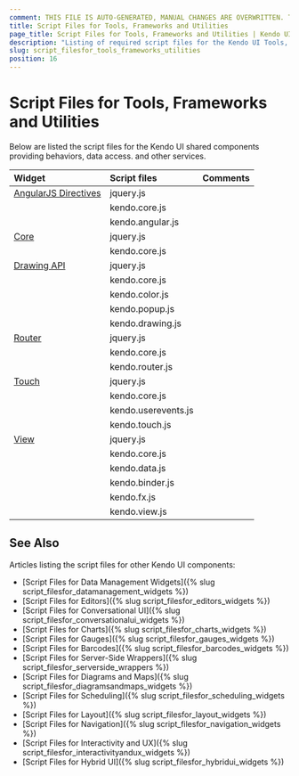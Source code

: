 ```yaml
---
comment: THIS FILE IS AUTO-GENERATED, MANUAL CHANGES ARE OVERWRITTEN. TO UPDATE THE CONTENT, UPDATE COMPONENT DEPENDENCIES AND RUN `rake js_dependencies`.
title: Script Files for Tools, Frameworks and Utilities
page_title: Script Files for Tools, Frameworks and Utilities | Kendo UI Getting Started
description: "Listing of required script files for the Kendo UI Tools, Frameworks and Utilities"
slug: script_filesfor_tools_frameworks_utilities
position: 16
---
```


# Script Files for Tools, Frameworks and Utilities

Below are listed the script files for the Kendo UI shared components providing behaviors, data access. and other services.&nbsp;&nbsp;

| Widget | Script files | Comments |
| :---   | :---         | :---     |
| [AngularJS Directives](http://docs.telerik.com/kendo-ui/AngularJS/introduction) | jquery.js | |
| | kendo.core.js | |
| | kendo.angular.js | |
| [Core](https://github.com/telerik/kendo-ui-core) | jquery.js | |
| | kendo.core.js | |
| [Drawing API](http://demos.telerik.com/kendo-ui/drawing/index) | jquery.js | |
| | kendo.core.js | |
| | kendo.color.js | |
| | kendo.popup.js | |
| | kendo.drawing.js | |
| [Router](http://demos.telerik.com/kendo-ui/spa/index) | jquery.js | |
| | kendo.core.js | |
| | kendo.router.js | |
| [Touch](http://demos.telerik.com/kendo-ui/m/index#touchevents/mobile) | jquery.js | |
| | kendo.core.js | |
| | kendo.userevents.js | |
| | kendo.touch.js | |
| [View](http://demos.telerik.com/kendo-ui/m/index#mobile-view/index) | jquery.js | |
| | kendo.core.js | |
| | kendo.data.js | |
| | kendo.binder.js | |
| | kendo.fx.js | |
| | kendo.view.js | |

## See Also

Articles listing the script files for other Kendo UI components:

+ [Script Files for Data Management Widgets]({% slug script_filesfor_datamanagement_widgets %})
+ [Script Files for Editors]({% slug script_filesfor_editors_widgets %})
+ [Script Files for Conversational UI]({% slug script_filesfor_conversationalui_widgets %})
+ [Script Files for Charts]({% slug script_filesfor_charts_widgets %})
+ [Script Files for Gauges]({% slug script_filesfor_gauges_widgets %})
+ [Script Files for Barcodes]({% slug script_filesfor_barcodes_widgets %})
+ [Script Files for Server-Side Wrappers]({% slug script_filesfor_serverside_wrappers %})
+ [Script Files for Diagrams and Maps]({% slug script_filesfor_diagramsandmaps_widgets %})
+ [Script Files for Scheduling]({% slug script_filesfor_scheduling_widgets %})
+ [Script Files for Layout]({% slug script_filesfor_layout_widgets %})
+ [Script Files for Navigation]({% slug script_filesfor_navigation_widgets %})
+ [Script Files for Interactivity and UX]({% slug script_filesfor_interactivityandux_widgets %})
+ [Script Files for Hybrid UI]({% slug script_filesfor_hybridui_widgets %})
